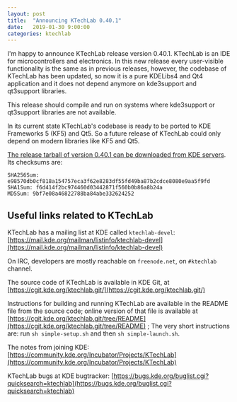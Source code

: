 ```yaml
---
layout: post
title:  "Announcing KTechLab 0.40.1"
date:   2019-01-30 9:00:00
categories: ktechlab
---
```


I'm happy to announce KTechLab release version 0.40.1.
KTechLab is an IDE for microcontrollers and electronics.
In this new release every user-visible functionality is
the same as in previous releases,
however, the codebase of KTechLab has been updated,
so now it is a pure KDELibs4 and Qt4 application
and it does not depend anymore on kde3support and qt3support libraries.

This release should compile and run on systems where kde3support or qt3support
libraries are not available.

In its current state KTechLab's codebase is ready to be ported
to KDE Frameworks 5 (KF5) and Qt5.
So a future release of KTechLab could only depend on modern libraries
like KF5 and Qt5.


[The release tarball of version 0.40.1 can be downloaded from KDE servers](https://download.kde.org/unstable/ktechlab/ktechlab-0.40.1.tar.xz.mirrorlist).
Its checksums are:

    SHA256Sum: e98570db0cf818a154757eca3f62e8283df55fd49ba87b2cdce8080e9aa5f9fd
    SHA1Sum: f6d414f2bc974460d03442871f560b0b86a8b24a
    MD5Sum: 9bf7e08a46822788ba84abe332624252



Useful links related to KTechLab
---

KTechLab has a mailing list at KDE called `ktechlab-devel`:
[https://mail.kde.org/mailman/listinfo/ktechlab-devel](https://mail.kde.org/mailman/listinfo/ktechlab-devel)

On IRC, developers are mostly reachable on `freenode.net`, on `#ktechlab` channel.

The source code of KTechLab is available in KDE Git, at 
[https://cgit.kde.org/ktechlab.git/](https://cgit.kde.org/ktechlab.git/)
 
Instructions for building and running KTechLab are available in the README file from the source code; online version of that file is available 
at 
[https://cgit.kde.org/ktechlab.git/tree/README](https://cgit.kde.org/ktechlab.git/tree/README)
 ; The very short instructions are: run `sh simple-setup.sh` and then `sh simple-launch.sh`.

The notes from joining KDE: 
[https://community.kde.org/Incubator/Projects/KTechLab](https://community.kde.org/Incubator/Projects/KTechLab)

KTechLab bugs at KDE bugtracker: 
[https://bugs.kde.org/buglist.cgi?quicksearch=ktechlab](https://bugs.kde.org/buglist.cgi?quicksearch=ktechlab)

